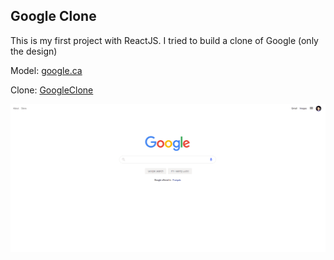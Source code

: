 ## Google Clone

This is my first project with ReactJS. I tried to build a clone of Google (only the design)


Model: [google.ca](https://www.google.ca/)

Clone: [GoogleClone](https://clone-5ebd8.web.app/)


![](/public/clone.gif)
